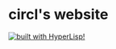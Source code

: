 # circl's website
[![built with HyperLisp!](https://img.shields.io/badge/built%20with-HyperLisp!-brightgreen)](https://github.com/circl-lastname/HyperLisp)

